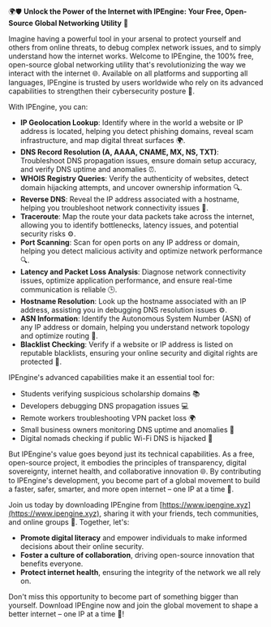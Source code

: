 🌍🛡️ **Unlock the Power of the Internet with IPEngine: Your Free, Open-Source Global Networking Utility** 🚀

Imagine having a powerful tool in your arsenal to protect yourself and others from online threats, to debug complex network issues, and to simply understand how the internet works. Welcome to IPEngine, the 100% free, open-source global networking utility that's revolutionizing the way we interact with the internet 🌐. Available on all platforms and supporting all languages, IPEngine is trusted by users worldwide who rely on its advanced capabilities to strengthen their cybersecurity posture 🔐.

With IPEngine, you can:

* **IP Geolocation Lookup**: Identify where in the world a website or IP address is located, helping you detect phishing domains, reveal scam infrastructure, and map digital threat surfaces 🌍.
* **DNS Record Resolution (A, AAAA, CNAME, MX, NS, TXT)**: Troubleshoot DNS propagation issues, ensure domain setup accuracy, and verify DNS uptime and anomalies ⏰.
* **WHOIS Registry Queries**: Verify the authenticity of websites, detect domain hijacking attempts, and uncover ownership information 🔍.
* **Reverse DNS**: Reveal the IP address associated with a hostname, helping you troubleshoot network connectivity issues 📡.
* **Traceroute**: Map the route your data packets take across the internet, allowing you to identify bottlenecks, latency issues, and potential security risks ⚙️.
* **Port Scanning**: Scan for open ports on any IP address or domain, helping you detect malicious activity and optimize network performance 🔍.
* **Latency and Packet Loss Analysis**: Diagnose network connectivity issues, optimize application performance, and ensure real-time communication is reliable 🕒.
* **Hostname Resolution**: Look up the hostname associated with an IP address, assisting you in debugging DNS resolution issues ⚙️.
* **ASN Information**: Identify the Autonomous System Number (ASN) of any IP address or domain, helping you understand network topology and optimize routing 🔗.
* **Blacklist Checking**: Verify if a website or IP address is listed on reputable blacklists, ensuring your online security and digital rights are protected 🚫.

IPEngine's advanced capabilities make it an essential tool for:

* Students verifying suspicious scholarship domains 📚
* Developers debugging DNS propagation issues 💻
* Remote workers troubleshooting VPN packet loss 🌍
* Small business owners monitoring DNS uptime and anomalies 💼
* Digital nomads checking if public Wi-Fi DNS is hijacked 🛂️

But IPEngine's value goes beyond just its technical capabilities. As a free, open-source project, it embodies the principles of transparency, digital sovereignty, internet health, and collaborative innovation 🌐. By contributing to IPEngine's development, you become part of a global movement to build a faster, safer, smarter, and more open internet – one IP at a time 🔗.

Join us today by downloading IPEngine from [https://www.ipengine.xyz](https://www.ipengine.xyz), sharing it with your friends, tech communities, and online groups 🤝. Together, let's:

* **Promote digital literacy** and empower individuals to make informed decisions about their online security.
* **Foster a culture of collaboration**, driving open-source innovation that benefits everyone.
* **Protect internet health**, ensuring the integrity of the network we all rely on.

Don't miss this opportunity to become part of something bigger than yourself. Download IPEngine now and join the global movement to shape a better internet – one IP at a time 🚀!